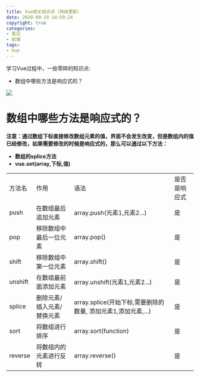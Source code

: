 ```yaml
---
title: Vue相关知识点（持续更新）
date: 2020-09-29 14:59:24
copyright: true
categories:
- 笔记
- 前端
tags:
- Vue
---
```




学习Vue过程中，一些零碎的知识点:

- 数组中哪些方法是响应式的？



![](https://res.cloudinary.com/junpzx/image/upload/v1600667958/Vue相关/Vue入门/logo_j4jkbw.png)

<!-- less -->





# 数组中哪些方法是响应式的？

**注意：通过数组下标直接修改数组元素的值，界面不会发生改变，但是数组内的值已经修改，如果需要修改的时候是响应式的，那么可以通过以下方法：**

- **数组的splice方法**
- **vue.set(array,下标,值)**

 <table>
     <tr>
         <td>方法名</td>
         <td>作用</td>
         <td>语法</td>
         <td>是否是响应式</td>
     </tr>
     <tr>
         <td>push</td>
         <td>在数组最后追加元素</td>
         <td>array.push(元素1,元素2...)</td>
         <td>是</td>
     </tr>
     <tr>
         <td>pop</td>
         <td>移除数组中最后一位元素</td>
         <td>array.pop()</td>
         <td>是</td>
     </tr>
      <tr>
         <td>shift</td>
         <td>移除数组中第一位元素</td>
         <td>array.shift()</td>
         <td>是</td>
     </tr>
      <tr>
         <td>unshift</td>
         <td>在数组最前面添加元素</td>
         <td>array.unshift(元素1,元素2...)</td>
         <td>是</td>
     </tr>
      <tr>
         <td>splice</td>
         <td>删除元素/插入元素/替换元素</td>
         <td>array.splice(开始下标,需要删除的数量, 添加元素1,添加元素,...)</td>
         <td>是</td>
     </tr>
      <tr>
         <td>sort</td>
         <td>将数组进行排序</td>
         <td>array.sort(function)</td>
         <td>是</td>
     </tr>
      <tr>
         <td>reverse</td>
         <td>将数组内的元素进行反转</td>
         <td>array.reverse()</td>
         <td>是</td>
     </tr>
 </table>

